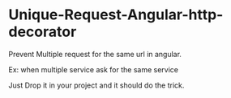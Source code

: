 # Unique-Request-Angular-http-decorator
Prevent Multiple request for the same url in angular. 

Ex: when multiple service ask for the same service

Just Drop it in your project and it should do the trick.
